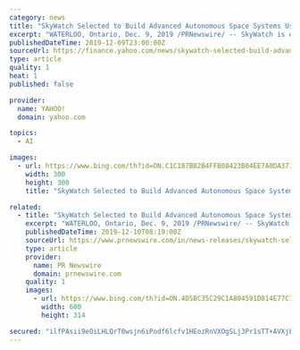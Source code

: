 ```yaml
---
category: news
title: "SkyWatch Selected to Build Advanced Autonomous Space Systems Using Artificial Intelligence and Big Data Analytics for the Canadian Space Agency"
excerpt: "WATERLOO, Ontario, Dec. 9, 2019 /PRNewswire/ -- SkyWatch is excited to announce that the company was selected by the Canadian Space Agency (CSA) to complete Phase I of the Artificial Intelligence and Big Data Analytics for Advanced Autonomous Space Systems challenge in July 2019. During this phase of the project, SkyWatch will work closely with ..."
publishedDateTime: 2019-12-09T23:00:00Z
sourceUrl: https://finance.yahoo.com/news/skywatch-selected-build-advanced-autonomous-224900486.html
type: article
quality: 1
heat: 1
published: false

provider:
  name: YAHOO!
  domain: yahoo.com

topics:
  - AI

images:
  - url: https://www.bing.com/th?id=ON.C1C187B82B4FFB08423B04EE7A0DA371
    width: 300
    height: 300
    title: "SkyWatch Selected to Build Advanced Autonomous Space Systems Using Artificial Intelligence and Big Data Analytics for the Canadian Space Agency"

related:
  - title: "SkyWatch Selected to Build Advanced Autonomous Space Systems Using Artificial Intelligence and Big Data Analytics for the Canadian Space Agency"
    excerpt: "WATERLOO, Ontario, Dec. 9, 2019 /PRNewswire/ -- SkyWatch is excited to announce that the company was selected by the Canadian Space Agency (CSA) to complete Phase I of the Artificial Intelligence and Big Data Analytics for Advanced Autonomous Space Systems challenge in July 2019. During this phase of the project, SkyWatch will work closely ..."
    publishedDateTime: 2019-12-10T08:19:00Z
    sourceUrl: https://www.prnewswire.com/in/news-releases/skywatch-selected-to-build-advanced-autonomous-space-systems-using-artificial-intelligence-and-big-data-analytics-for-the-canadian-space-agency-875694455.html
    type: article
    provider:
      name: PR Newswire
      domain: prnewswire.com
    quality: 1
    images:
      - url: https://www.bing.com/th?id=ON.4D5BC35C29C1A804591D814E77C71C19
        width: 600
        height: 314

secured: "ilfPAsii9eOiLHLQrT0wsjn6iPodf6lcfv1HEozRnVXOgSLj3Pr1sTT+AVXjF+64xFPC4ONsG01uak9v2jp/8M0vYp3aQK6+sQaPtZTBeoP9KrGIT+vmqEDkYn7ZhASEHf7EE4NqiSPer8rYBySApQxoGSxzNzm7xs5DHfJgGdPnqXKK2TU6pSHkb2d8ctAg/uQ3tZZPPtOCumVlHYVNQ2LA9u0+anAoCdvxD6IDuhtwVCssqyd8IgK6pLgcCG4ESB0FTR3Q5AsG7QvvFbKNdg==;KG/B9BwLpnC7zH58ArgYIQ=="
---
```


